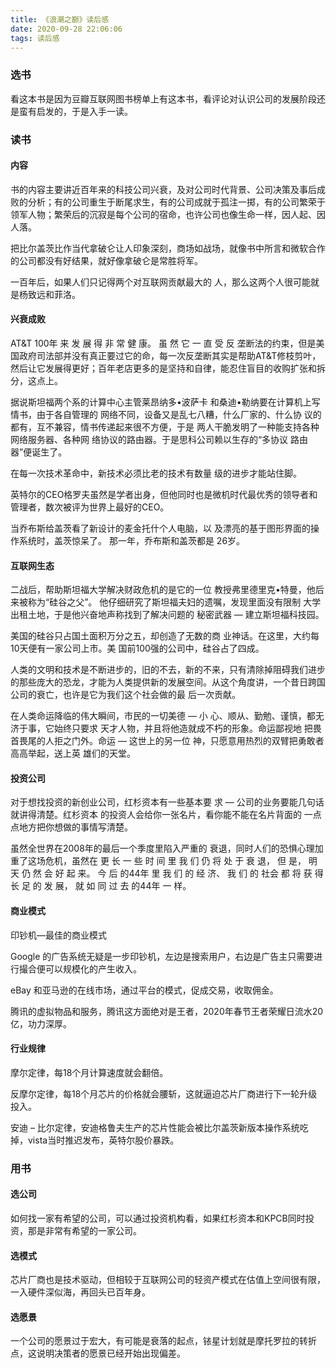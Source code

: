 ```yaml
---
title: 《浪潮之巅》读后感
date: 2020-09-28 22:06:06
tags: 读后感
---
```


### 选书

看这本书是因为豆瓣互联网图书榜单上有这本书，看评论对认识公司的发展阶段还是蛮有启发的，于是入手一读。

### 读书

#### 内容

书的内容主要讲近百年来的科技公司兴衰，及对公司时代背景、公司决策及事后成败的分析；有的公司重生于断尾求生，有的公司成就于孤注一掷，有的公司繁荣于领军人物；繁荣后的沉寂是每个公司的宿命，也许公司也像生命一样，因人起、因人落。

把比尔盖茨比作当代拿破仑让人印象深刻，商场如战场，就像书中所言和微软合作的公司都没有好结果，就好像拿破仑是常胜将军。

一百年后，如果人们只记得两个对互联网贡献最大的 人，那么这两个人很可能就是杨致远和菲洛。

#### 兴衰成败

AT&T 100年 来 发 展 得 非 常 健 康。 虽 然 它 一 直 受 反 垄断法的约束，但是美国政府司法部并没有真正要过它的命，每一次反垄断其实是帮助AT&T修枝剪叶，然后让它发展得更好；百年老店更多的是坚持和自律，能忍住盲目的收购扩张和拆分，这点上。

据说斯坦福两个系的计算中心主管莱昂纳多•波萨卡 和桑迪•勒纳要在计算机上写情书，由于各自管理的 网络不同，设备又是乱七八糟，什么厂家的、什么协 议的都有，互不兼容，情书传递起来很不方便，于是 两人干脆发明了一种能支持各种网络服务器、各种网 络协议的路由器。于是思科公司赖以生存的“多协议 路由器”便诞生了。

在每一次技术革命中，新技术必须比老的技术有数量 级的进步才能站住脚。

英特尔的CEO格罗夫虽然是学者出身，但他同时也是微机时代最优秀的领导者和管理者，数次被评为世界上最好的CEO。

当乔布斯给盖茨看了新设计的麦金托什个人电脑，以 及漂亮的基于图形界面的操作系统时，盖茨惊呆了。 那一年，乔布斯和盖茨都是 26岁。

#### 互联网生态

二战后，帮助斯坦福大学解决财政危机的是它的一位 教授弗里德里克•特曼，他后来被称为“硅谷之父”。 他仔细研究了斯坦福夫妇的遗嘱，发现里面没有限制 大学出租土地，于是他兴奋地声称找到了解决问题的 秘密武器 — 建立斯坦福科技园。

美国的硅谷只占国土面积万分之五，却创造了无数的商 业神话。在这里，大约每10天便有一家公司上市。美 国前100强的公司中，硅谷占了四成。

人类的文明和技术是不断进步的，旧的不去，新的不来，只有清除掉阻碍我们进步的那些庞大的恐龙，才能为人类提供新的发展空间。从这个角度讲，一个昔日跨国公司的衰亡，也许是它为我们这个社会做的最 后一次贡献。

在人类命运降临的伟大瞬间，市民的一切美德 — 小 心、顺从、勤勉、谨慎，都无济于事，它始终只要求 天才人物，并且将他造就成不朽的形象。命运鄙视地 把畏首畏尾的人拒之门外。命运 — 这世上的另一位 神，只愿意用热烈的双臂把勇敢者高高举起，送上英 雄们的天堂。

#### 投资公司

对于想找投资的新创业公司，红杉资本有一些基本要 求 — 公司的业务要能几句话就讲得清楚。红杉资本 的投资人会给你一张名片，看你能不能在名片背面的 一点点地方把你想做的事情写清楚。

虽然全世界在2008年的最后一个季度里陷入严重的 衰退，同时人们的恐惧心理加重了这场危机，虽然在 更 长 一 些 时 间 里 我 们 仍 将 处 于 衰 退， 但 是， 明 天 仍 然 会 好 起 来。 今 后 的44年 里 我 们 的 经 济、 我 们 的 社会 都 将 获 得 长 足 的 发 展， 就 如 同 过 去 的44年 一 样。

#### 商业模式

印钞机—最佳的商业模式

Google 的广告系统无疑是一步印钞机，左边是搜索用户，右边是广告主只需要进行撮合便可以规模化的产生收入。

eBay 和亚马逊的在线市场，通过平台的模式，促成交易，收取佣金。

腾讯的虚拟物品和服务，腾讯这方面绝对是王者，2020年春节王者荣耀日流水20亿，功力深厚。

#### 行业规律

摩尔定律，每18个月计算速度就会翻倍。

反摩尔定律，每18个月芯片的价格就会腰斩，这就逼迫芯片厂商进行下一轮升级投入。

安迪 – 比尔定律，安迪格鲁夫生产的芯片性能会被比尔盖茨新版本操作系统吃掉，vista当时推迟发布，英特尔股价暴跌。

### 用书

#### 选公司

如何找一家有希望的公司，可以通过投资机构看，如果红杉资本和KPCB同时投资，那是非常有希望的一家公司。

#### 选模式

芯片厂商也是技术驱动，但相较于互联网公司的轻资产模式在估值上空间很有限，一入硬件深似海，再回头已百年身。

#### 选愿景

一个公司的愿景过于宏大，有可能是衰落的起点，铱星计划就是摩托罗拉的转折点，这说明决策者的愿景已经开始出现偏差。